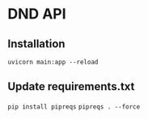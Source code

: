 # DND API

## Installation

```` uvicorn main:app --reload ````

## Update requirements.txt
```` pip install pipreqs ````
```` pipreqs . --force ````